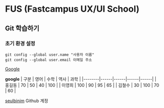 # FUS (Fastcampus UX/UI School)
## Git 학습하기
### 초기 환경 설정
```
git config --global user.name "사용자 이름"
git config --global user.email 이메일 주소

```
[Google](http://www.google.com/)

**google**
| 구분   | 영어 | 수학 | 역사 | 과학 |
|--------|------|------|------|------|
| 홍길동 | 70   | 50   | 40   | 100  |
| 이영희 | 100  | 90   | 95   | 65   |
| 김철수 | 30   | 100  | 70   | 60   |

[seulbinim](http://github.com/seulbinim) Github 계정

